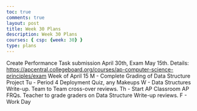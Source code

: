 ```yaml
---
toc: true
comments: true
layout: post
title: Week 30 Plans
description: Week 30 Plans
courses: { csp: {week: 30} }
type: plans
---
```


Create Performance Task submission April 30th, Exam May 15th.  Details: https://apcentral.collegeboard.org/courses/ap-computer-science-principles/exam
Week of April 15
M - Complete Grading of Data Structure Project
Tu - Period 4 Deployment Quiz, any Makeups
W - Data Structures Write-up.   Team to Team cross-over reviews.
Th -  Start AP Classroom AP FRQs.  Teacher to grade graders on Data Structure Write-up reviews.
F - Work Day